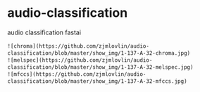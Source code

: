 # audio-classification
audio classification  fastai





    ![chroma](https://github.com/zjmlovlin/audio-classification/blob/master/show_img/1-137-A-32-chroma.jpg)
    ![melspec](https://github.com/zjmlovlin/audio-classification/blob/master/show_img/1-137-A-32-melspec.jpg)
    ![mfccs](https://github.com/zjmlovlin/audio-classification/blob/master/show_img/1-137-A-32-mfccs.jpg)
